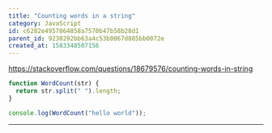 ```yaml
---
title: "Counting words in a string"
category: JavaScript
id: c6282e4957864858a7570b47b58b28d1
parent_id: 9230292bb63a4c53b0067d885bb0072e
created_at: 1583348507156
---
```


https://stackoverflow.com/questions/18679576/counting-words-in-string

```javascript
function WordCount(str) { 
  return str.split(" ").length;
}

console.log(WordCount("hello world"));
```

---

                
